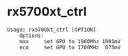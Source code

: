 # rx5700xt_ctrl
```
Usage: rx5700xt_ctrl [OPTION]
	Options:
	max		set GPU to 1900Mhz 1001mV
	eco		set GPU to 1700MHz  875mV
```

